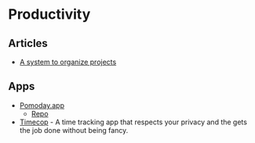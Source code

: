 # Productivity

## Articles
- [A system to organize projects](https://johnnydecimal.com/)

## Apps
- [Pomoday.app](https://www.pomoday.com/)
  - [Repo](https://github.com/huytd/pomoday-v2)
- [Timecop](https://github.com/hamaluik/timecop) - A time tracking app that respects your privacy and the gets the job done without being fancy.
